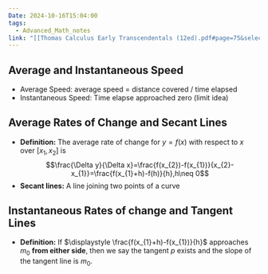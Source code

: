 ```yaml
---
Date: 2024-10-16T15:04:00
tags:
  - Advanced_Math_notes
link: "[[Thomas Calculus Early Transcendentals (12ed).pdf#page=75&selection=33,0,33,38|The link of chapter 2.1, Advanced Math]]"
---
```

## **Average and Instantaneous Speed**

- Average Speed:
	average speed = distance covered / time elapsed
- Instantaneous Speed:
	Time elapse approached zero (limit idea)

## **Average Rates of Change and Secant Lines**

- **Definition:**
	The average rate of change for $y=f(x)$ with respect to $x$ over $[x_{1},x_{2}]$ is $$\frac{\Delta y}{\Delta x}=\frac{f(x_{2})-f(x_{1})}{x_{2}-x_{1}}=\frac{f(x_{1}+h)-f(h)}{h},h\neq 0$$
- **Secant lines:**
	A line joining two points of a curve

## **Instantaneous Rates of change and Tangent Lines**

- **Definition:**
	If $\displaystyle \frac{f(x_{1}+h)-f(x_{1})}{h}$ approaches $m_{0}$ **from either side**, then we say the tangent $p$ exists and the slope of the tangent line is $m_{0}$.